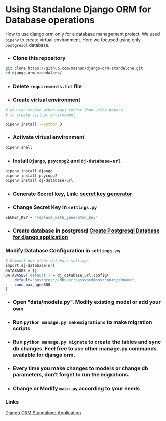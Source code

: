 # Using Standalone Django ORM for Database operations
How to use django orm only for a database management project. We used `pipenv` to create virtual environment. Here we focused using only `postgresql` database.

- ### Clone this repository
```bash
git clone https://github.com/masnun/django-orm-standalone.git
cd django-orm-standalone/
```
- ### Delete `requirements.txt` file

- ### Create virtual environment
```bash
# you can choose other ways rather than using pipenv 
# to create virtual environment

pipenv install --python 3
```

- ### Activate virtual environment
```bash
pipenv shell
```

- ### Install `Django`, `psycopg2` and `dj-database-url`
```bash
pipenv install django
pipenv install psycopg2
pipenv install dj-database-url
```

- ### Generate Secret key, Link: [secret key generator]((https://djecrety.ir/))

- ### Change Secret Key in `settings.py`
```bash
SECRET_KEY = "replace_with_generated_key"
```
- ### Create database in postgresql [Create Postgresql Database for django application](https://github.com/Ishtiaq11/mydjango/blob/master/djnago-postgres.md)

### Modify Database Configuration in `settings.py`
```bash
# Comment out other database settings
import dj-database-url
DATABASES = {}
DATABASES['default'] = dj_database_url.config(
    default="postgres://dbuser:password@host:port/dbname", 
    conn_max_age=600
)
```
- ### Open "data/models.py". Modify existing model or add your own

- ### Run `python manage.py makemigrations` to make migration scripts

- ### Run `python manage.py migrate` to create the tables and sync db changes. Feel free to use other manage.py commands available for django orm.

- ### Every time you make changes to models or change db parameters, don't forget to run the migrations.

- ### Change or Modify `main.py` according to your needs

### Links
[Django ORM Standalone Application](https://github.com/masnun/django-orm-standalone)
